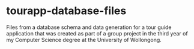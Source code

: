 # tourapp-database-files
Files from a database schema and data generation for a tour guide application that was created as part of a group project in the third year of my Computer Science degree at the University of Wollongong.
